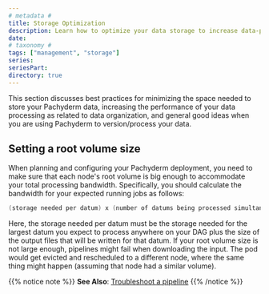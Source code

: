 ```yaml
---
# metadata # 
title: Storage Optimization
description: Learn how to optimize your data storage to increase data-processing performance. 
date: 
# taxonomy #
tags: ["management", "storage"]
series:
seriesPart:
directory: true
---
```


This section discusses best practices for minimizing the
space needed to store your Pachyderm data, increasing
the performance of your data processing as related to
data organization, and general good ideas when you
are using Pachyderm to version/process your data.

## Setting a root volume size

When planning and configuring your Pachyderm deployment, you need to
make sure that each node's root volume is big enough to accommodate
your total processing bandwidth. Specifically, you should calculate
the bandwidth for your expected running jobs as follows:

```s
(storage needed per datum) x (number of datums being processed simultaneously) / (number of nodes)
```

Here, the storage needed per datum must be the storage needed for
the largest datum you expect to process anywhere on your DAG plus
the size of the output files that will be written for that datum.
If your root volume size is not large enough, pipelines might fail
when downloading the input. The pod would get evicted and
rescheduled to a different node, where the same thing might happen
(assuming that node had a similar volume).

{{% notice note %}}
**See Also**: [Troubleshoot a pipeline](../../../troubleshooting/pipeline-troubleshooting#all-your-pods-or-jobs-get-evicted)
{{% /notice %}}